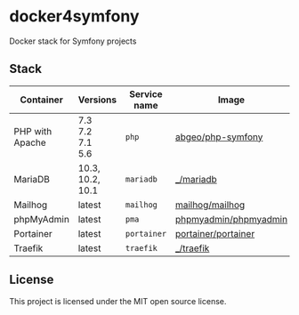 # docker4symfony
Docker stack for Symfony projects

## Stack

| Container       | Versions                | Service name    | Image                              |
| --------------- | -------------------     | --------------- | ---------------------------------- |
| PHP with Apache | 7.3<br>7.2<br>7.1<br>5.6| `php`           | [abgeo/php-symfony]                |
| MariaDB         | 10.3, 10.2, 10.1        | `mariadb`       | [_/mariadb]                    |
| Mailhog         | latest                  | `mailhog`       | [mailhog/mailhog]                  |
| phpMyAdmin      | latest                  | `pma`           | [phpmyadmin/phpmyadmin]            |
| Portainer       | latest                  | `portainer`     | [portainer/portainer]              |
| Traefik         | latest                  | `traefik`       | [_/traefik]                        |

## License

This project is licensed under the MIT open source license.

[abgeo/php-symfony]: https://hub.docker.com/r/abgeo/php-symfony
[_/traefik]: https://hub.docker.com/_/traefik
[mailhog/mailhog]: https://hub.docker.com/r/mailhog/mailhog
[phpmyadmin/phpmyadmin]: https://hub.docker.com/r/phpmyadmin/phpmyadmin
[portainer/portainer]: https://hub.docker.com/r/portainer/portainer
[_/mariadb]: https://hub.docker.com/_/mariadb
